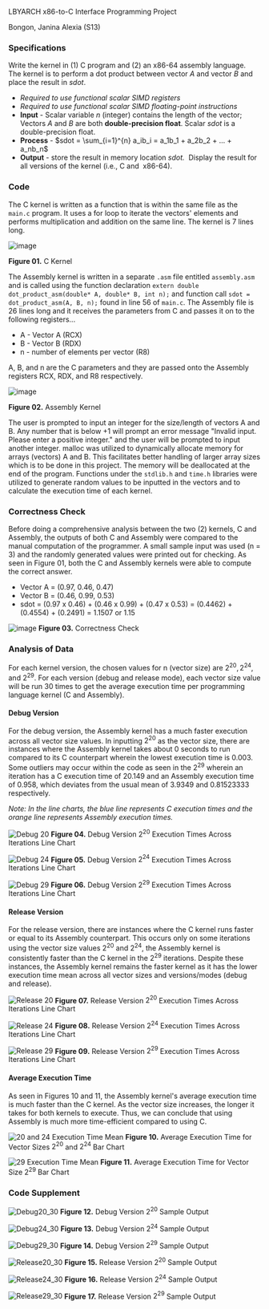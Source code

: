 LBYARCH x86-to-C Interface Programming Project

Bongon, Janina Alexia (S13)

### Specifications
Write the kernel in (1) C program and (2) an x86-64 assembly language.  The kernel is to perform a dot product between vector _A_ and vector _B_ and place the result in _sdot_.
- *Required to use functional scalar SIMD registers*
- *Required to use functional scalar SIMD floating-point instructions*
- **Input** - Scalar variable _n_ (integer) contains the length of the vector;  Vectors _A_ and _B_ are both **double-precision float**. Scalar _sdot_ is a double-precision float.
- **Process** - $sdot = \sum_{i=1}^{n} a_ib_i = a_1b_1 + a_2b_2 + ... + a_nb_n$
- **Output** - store the result in memory location _sdot._  Display the result for all versions of the kernel (i.e., C and  x86-64).

### Code
The C kernel is written as a function that is within the same file as the `main.c` program. It uses a for loop to iterate the vectors' elements and performs multiplication and addition on the same line. The kernel is 7 lines long.

![image](https://github.com/lovexias/LBYARCHx86-to-C/assets/134917158/f8bd771a-b4f7-424a-9e43-fc06ddf1cb37)

**Figure 01.** C Kernel

The Assembly kernel is written in a separate `.asm` file entitled `assembly.asm` and is called using the function declaration `extern double dot_product_asm(double* A, double* B, int n);` and function call `sdot = dot_product_asm(A, B, n);` found in line 56 of `main.c`. The Assembly file is 26 lines long and it receives the parameters from C and passes it on to the following registers...
- A - Vector A (RCX)
- B - Vector B (RDX)
- n - number of elements per vector (R8)

A, B, and n are the C parameters and they are passed onto the Assembly registers RCX, RDX, and R8 respectively.

![image](https://github.com/lovexias/LBYARCHx86-to-C/assets/134917158/4525e904-1fad-4a22-9668-6a4912f91a5e)

**Figure 02.** Assembly Kernel

The user is prompted to input an integer for the size/length of vectors A and B. Any number that is below +1 will prompt an error message "Invalid input. Please enter a positive integer." and the user will be prompted to input another integer. malloc was utilized to dynamically allocate memory for arrays (vectors) A and B. This facilitates better handling of larger array sizes which is to be done in this project. The memory will be deallocated at the end of the program. Functions under the `stdlib.h` and `time.h` libraries were utilized to generate random values to be inputted in the vectors and to calculate the execution time of each kernel.

### Correctness Check
Before doing a comprehensive analysis between the two (2) kernels, C and Assembly, the outputs of both C and Assembly were compared to the manual computation of the programmer. A small sample input was used (n = 3) and the randomly generated values were printed out for checking. As seen in Figure 01, both the C and Assembly kernels were able to compute the correct answer.

- Vector A = (0.97, 0.46, 0.47)
- Vector B = (0.46, 0.99, 0.53)
- sdot = (0.97 x 0.46) + (0.46 x 0.99) + (0.47 x 0.53)
     = (0.4462) + (0.4554) + (0.2491)
     = 1.1507 or 1.15

![image](https://github.com/lovexias/LBYARCHx86-to-C/assets/134917158/fb22024d-8796-4fcd-b59e-8c1f7c4b1290)
**Figure 03.** Correctness Check

### Analysis of Data
For each kernel version, the chosen values for n (vector size) are $2^{20}, 2^{24},$ and $2^{29}$. For each version (debug and release mode), each vector size value will be run 30 times to get the average execution time per programming language kernel (C and Assembly).

#### Debug Version

For the debug version, the Assembly kernel has a much faster execution across all vector size values. In inputting $2^{20}$ as the vector size, there are instances where the Assembly kernel takes about 0 seconds to run compared to its C counterpart wherein the lowest execution time is 0.003. Some outliers may occur within the code as seen in the $2^{29}$ wherein an iteration has a C execution time of 20.149 and an Assembly execution time of 0.958, which deviates from the usual mean of 3.9349 and 0.81523333 respectively.

_Note: In the line charts, the blue line represents C execution times and the orange line represents Assembly execution times._

![Debug 20](https://github.com/lovexias/LBYARCHx86-to-C/assets/134917158/908e5c4b-63a1-4562-9cf5-67d7c02235c3)
**Figure 04.** Debug Version $2^{20}$ Execution Times Across Iterations Line Chart

![Debug 24](https://github.com/lovexias/LBYARCHx86-to-C/assets/134917158/20fe9516-2ee4-4264-8545-d9221bad11f8)
**Figure 05.** Debug Version $2^{24}$ Execution Times Across Iterations Line Chart

![Debug 29](https://github.com/lovexias/LBYARCHx86-to-C/assets/134917158/ac8c353b-fd17-4526-98ee-1d4e41cbfd6d)
**Figure 06.** Debug Version $2^{29}$ Execution Times Across Iterations Line Chart

#### Release Version 

For the release version, there are instances where the C kernel runs faster or equal to its Assembly counterpart. This occurs only on some iterations using the vector size values $2^{20}$ and $2^{24}$, the Assembly kernel is consistently faster than the C kernel in the $2^{29}$ iterations. Despite these instances, the Assembly kernel remains the faster kernel as it has the lower execution time mean across all vector sizes and versions/modes (debug and release).

![Release 20](https://github.com/lovexias/LBYARCHx86-to-C/assets/134917158/9a94fc44-f817-4c16-85e2-cce77e982047)
**Figure 07.** Release Version $2^{20}$ Execution Times Across Iterations Line Chart

![Release 24](https://github.com/lovexias/LBYARCHx86-to-C/assets/134917158/28adebb9-c3e1-42d8-a898-dade3d268deb)
**Figure 08.** Release Version $2^{24}$ Execution Times Across Iterations Line Chart

![Release 29](https://github.com/lovexias/LBYARCHx86-to-C/assets/134917158/3bb33203-25f5-4b53-b1e0-a485ebeffd64)
**Figure 09.** Release Version $2^{29}$ Execution Times Across Iterations Line Chart

#### Average Execution Time

As seen in Figures 10 and 11, the Assembly kernel's average execution time is much faster than the C kernel. As the vector size increases, the longer it takes for both kernels to execute. Thus, we can conclude that using Assembly is much more time-efficient compared to using C.

![20 and 24 Execution Time Mean](https://github.com/lovexias/LBYARCHx86-to-C/assets/134917158/776aaa51-2d26-415b-889c-7bb0ceb70945)
**Figure 10.** Average Execution Time for Vector Sizes $2^{20}$ and $2^{24}$ Bar Chart

![29 Execution Time Mean](https://github.com/lovexias/LBYARCHx86-to-C/assets/134917158/23df1acb-ead7-470f-b3ea-5157f1260c64)
**Figure 11.** Average Execution Time for Vector Size $2^{29}$ Bar Chart

### Code Supplement

![Debug20_30](https://github.com/lovexias/LBYARCHx86-to-C/assets/134917158/e4dfe84b-3120-41ef-ba83-dbea03113c78)
**Figure 12.** Debug Version $2^{20}$ Sample Output

![Debug24_30](https://github.com/lovexias/LBYARCHx86-to-C/assets/134917158/e3bb7612-6236-4ec5-b3a4-e0b74526d0cf)
**Figure 13.** Debug Version $2^{24}$ Sample Output

![Debug29_30](https://github.com/lovexias/LBYARCHx86-to-C/assets/134917158/11453bf2-712d-4ba0-9c51-6f166e8a7bb0)
**Figure 14.** Debug Version $2^{29}$ Sample Output

![Release20_30](https://github.com/lovexias/LBYARCHx86-to-C/assets/134917158/d1db7053-34ba-4e29-b8f9-78864e2fb7cf)
**Figure 15.** Release Version $2^{20}$ Sample Output

![Release24_30](https://github.com/lovexias/LBYARCHx86-to-C/assets/134917158/2e9d7240-7695-428c-8d3e-23584b8cac74)
**Figure 16.** Release Version $2^{24}$ Sample Output

![Release29_30](https://github.com/lovexias/LBYARCHx86-to-C/assets/134917158/707b966a-1dd6-4f24-8a81-b1895fc5f370)
**Figure 17.** Release Version $2^{29}$ Sample Output
